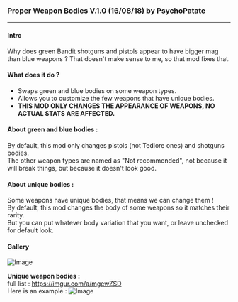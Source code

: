 ### Proper Weapon Bodies V.1.0 (16/08/18) by PsychoPatate
---

#### Intro
Why does green Bandit shotguns and pistols appear to have bigger mag than blue weapons ?
That doesn't make sense to me, so that mod fixes that.

#### What does it do ?
- Swaps green and blue bodies on some weapon types.
- Allows you to customize the few weapons that have unique bodies.
- **THIS MOD ONLY CHANGES THE APPEARANCE OF WEAPONS, NO ACTUAL STATS ARE AFFECTED.**

#### About green and blue bodies :
By default, this mod only changes pistols (not Tediore ones) and shotguns bodies.  
The other weapon types are named as "Not recommended", not because it will break things, but because it doesn't look good.

#### About unique bodies :
Some weapons have unique bodies, that means we can change them !  
By default, this mod changes the body of some weapons so it matches their rarity.  
But you can put whatever body variation that you want, or leave unchecked for default look.

#### Gallery
![Image](https://i.imgur.com/WHq2sdp.jpg)

**Unique weapon bodies :**  
full list : https://imgur.com/a/mgewZSD  
Here is an example :
![Image](https://i.imgur.com/ViD8CxT.gif)
